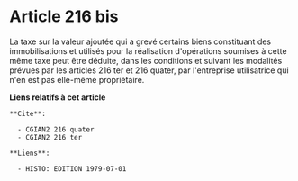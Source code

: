 # Article 216 bis

La taxe sur la valeur ajoutée qui a grevé certains biens constituant des immobilisations et utilisés pour la réalisation
d'opérations soumises à cette même taxe peut être déduite, dans les conditions et suivant les modalités prévues par les
articles 216 ter et 216 quater, par l'entreprise utilisatrice qui n'en est pas elle-même propriétaire.

**Liens relatifs à cet article**

	**Cite**:

	  - CGIAN2 216 quater
	  - CGIAN2 216 ter

	**Liens**:

	  - HISTO: EDITION 1979-07-01
